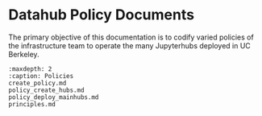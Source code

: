 # Datahub Policy Documents

The primary objective of this documentation is to codify varied policies of the infrastructure team to operate the many Jupyterhubs deployed in UC Berkeley.

```{toctree}
:maxdepth: 2
:caption: Policies
create_policy.md
policy_create_hubs.md
policy_deploy_mainhubs.md
principles.md
```